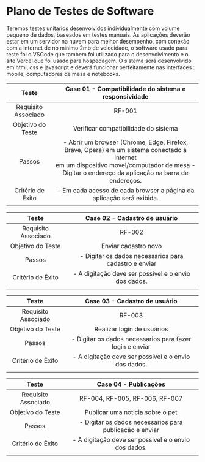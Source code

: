 # Plano de Testes de Software

Teremos testes unitarios desenvolvidos individualmente com volume pequeno de dados, baseados em testes manuais.
As aplicações deverão estar em um servidor na nuvem para melhor desempenho, com conexão com a internet de no minimo 2mb de velocidade, o software usado para teste foi o VSCode que tambem foi utilizado para o desenvolvimento e o site Vercel que foi usado para hospedagem.
O sistema será desenvolvido em html, css e javascript e deverá funcionar perfeitamente nas interfaces : mobile, computadores de mesa e notebooks.


| **Teste** | **Case 01 - Compatibilidade do sistema e responsividade** 	|
|:---:	|:---:	|
|	Requisito Associado 	|RF-001  |
| Objetivo do Teste 	| Verificar compatibilidade do sistema |
| Passos 	| - Abrir um browser (Chrome, Edge, Firefox, Brave, Opera) em um sistema conectado a internet  <br> em um dispositivo movel/computador de mesa - Digitar o endereço da aplicação na barra de endereços. |
|Critério de Êxito | - Em cada acesso de cada browser a página da aplicação será exibida. |
|  	|  	|

| **Teste** | **Case 02 - Cadastro de usuário** 	|
|:---:	|:---:	|
|	Requisito Associado 	|RF-002 |
| Objetivo do Teste 	| Enviar cadastro novo |
| Passos 	| - Digitar os dados necessarios para cadastro e enviar |
|Critério de Êxito | - A digitação deve ser possivel e o envio dos dados. |
|  	|  	|

| **Teste** | **Case 03 - Cadastro de usuário** 	|
|:---:	|:---:	|
|	Requisito Associado 	|RF-003 |
| Objetivo do Teste 	| Realizar login de usuários  |
| Passos 	| - Digitar os dados necessarios para fazer login e enviar |
|Critério de Êxito | - A digitação deve ser possivel e o envio dos dados. |
|  	|  	|

| **Teste** | **Case 04 - Publicações** 	|
|:---:	|:---:	|
|	Requisito Associado 	|RF-004, RF-005, RF-006, RF-007 |
| Objetivo do Teste 	| Publicar uma noticia sobre o pet  |
| Passos 	| -  Digitar os dados necessarios para publicação e enviar |
|Critério de Êxito | - A digitação deve ser possivel e o envio dos dados. |
|  	|  	|